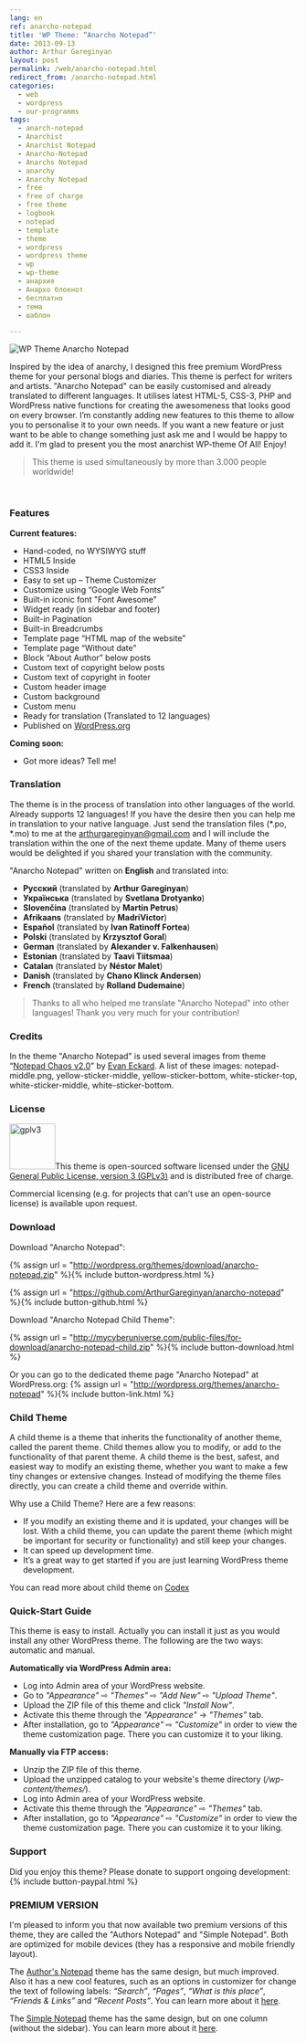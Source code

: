 ```yaml
---
lang: en
ref: anarcho-notepad
title: 'WP Theme: “Anarcho Notepad”'
date: 2013-09-13
author: Arthur Gareginyan
layout: post
permalink: /web/anarcho-notepad.html
redirect_from: /anarcho-notepad.html
categories:
  - web
  - wordpress
  - our-programms
tags:
  - anarch-notepad
  - Anarchist
  - Anarchist Notepad
  - Anarcho-Notepad
  - Anarchs Notepad
  - anarchy
  - Anarchy Notepad
  - free
  - free of charge
  - free theme
  - logbook
  - notepad
  - template
  - theme
  - wordpress
  - wordpress theme
  - wp
  - wp-theme
  - анархия
  - Анархо блокнот
  - бесплатно
  - тема
  - шаблон

---
```

![WP Theme Anarcho Notepad](/images/projects/anarcho-notepad/preview.png)

Inspired by the idea of anarchy, I designed this free premium WordPress theme for your personal blogs and diaries. This theme is perfect for writers and artists. "Anarcho Notepad" can be easily customised and already translated to different languages. It utilises latest HTML-5, CSS-3, PHP and WordPress native functions for creating the awesomeness that looks good on every browser. I’m constantly adding new features to this theme to allow you to personalise it to your own needs. If you want a new feature or just want to be able to change something just ask me and I would be happy to add it. I'm glad to present you the most anarchist WP-theme Of All! Enjoy!

>This theme is used simultaneously by more than 3.000 people worldwide!

<br>


### Features

**Current features:**

   * Hand-coded, no WYSIWYG stuff
   * HTML5 Inside
   * CSS3 Inside
   * Easy to set up – Theme Customizer
   * Customize using “Google Web Fonts”
   * Built-in iconic font "Font Awesome"
   * Widget ready (in sidebar and footer)
   * Built-in Pagination
   * Built-in Breadcrumbs
   * Template page “HTML map of the website”
   * Template page “Without date"
   * Block “About Author” below posts
   * Custom text of copyright below posts
   * Custom text of copyright in footer
   * Custom header image
   * Custom background
   * Custom menu
   * Ready for translation (Translated to 12 languages)
   * Published on [WordPress.org](http://wordpess.org/)

**Coming soon:**

   * Got more ideas? Tell me!


### Translation

The theme is in the process of translation into other languages of the world. Already supports 12 languages! If you have the desire then you can help me in translation to your native language. Just send the translation files (*.po, *.mo) to me at the arthurgareginyan@gmail.com and I will include the translation within the one of the next theme update. Many of theme users would be delighted if you shared your translation with the community.

"Anarcho Notepad" written on **English** and translated into:

* **Русский** (translated by **Arthur Gareginyan**)
* **Українська** (translated by **Svetlana Drotyanko**)
* **Slovenčina** (translated by **Martin Petrus**)
* **Afrikaans** (translated by **MadriVictor**)
* **Español** (translated by **Ivan Ratinoff Fortea**)
* **Polski** (translated by **Krzysztof Goral**)
* **German** (translated by **Alexander v. Falkenhausen**)
* **Estonian** (translated by **Taavi Tiitsmaa**)
* **Catalan** (translated by **Néstor Malet**)
* **Danish** (translated by **Chano Klinck Andersen**)
* **French** (translated by **Rolland Dudemaine**)

>Thanks to all who helped me translate "Anarcho Notepad" into other languages! Thank you very much for your contribution!


### Credits

In the theme "Anarcho Notepad" is used several images from theme “<a href="http://www.notepadchaos.com/" target="_blank" rel="nofollow">Notepad Chaos  v2.0</a>” by <a href="http://www.evaneckard.com/" target="_blank" rel="nofollow">Evan Eckard</a>. A list of these images: notepad-middle.png, yellow-sticker-middle, yellow-sticker-bottom, white-sticker-top, white-sticker-middle, white-sticker-bottom.


### License

<img src="/images/gplv3.png" alt="gplv3" width="80" class="alignleft" style="border:none;" />This theme is open-sourced software licensed under the <a href="http://www.gnu.org/licenses/gpl-3.0.html" title="GPLv3" target="_blank">GNU General Public License, version 3 (GPLv3)</a> and is distributed free of charge.

Commercial licensing (e.g. for projects that can’t use an open-source license) is available upon request.


### Download

Download "Anarcho Notepad":

{% assign url = "http://wordpress.org/themes/download/anarcho-notepad.zip" %}{% include button-wordpress.html %}

{% assign url = "https://github.com/ArthurGareginyan/anarcho-notepad" %}{% include button-github.html %}

Download "Anarcho Notepad Child Theme":

{% assign url = "http://mycyberuniverse.com/public-files/for-download/anarcho-notepad-child.zip" %}{% include button-download.html %}

Or you can go to the dedicated theme page "Anarcho Notepad" at WordPress.org:
{% assign url = "http://wordpress.org/themes/anarcho-notepad" %}{% include button-link.html %}



### Child Theme

A child theme is a theme that inherits the functionality of another theme, called the parent theme. Child themes allow you to modify, or add to the functionality of that parent theme. A child theme is the best, safest, and easiest way to modify an existing theme, whether you want to make a few tiny changes or extensive changes. Instead of modifying the theme files directly, you can create a child theme and override within.

Why use a Child Theme? Here are a few reasons:

* If you modify an existing theme and it is updated, your changes will be lost. With a child theme, you can update the parent theme (which might be important for security or functionality) and still keep your changes.
* It can speed up development time.
* It’s a great way to get started if you are just learning WordPress theme development.

You can read more about child theme on <a href="http://codex.wordpress.org/Child_Themes" target="_blank" rel="nofollow">Codex</a>


### Quick-Start Guide

This theme is easy to install. Actually you can install it just as you would install any other WordPress theme. The following are the two ways: automatic and manual.


**Automatically via WordPress Admin area:**

* Log into Admin area of your WordPress website.
* Go to *"Appearance"* ⇨ *"Themes"* ⇨ *"Add New"* ⇨ *"Upload Theme"*.
* Upload the ZIP file of this theme and click *"Install Now"*.
* Activate this theme through the *"Appearance"* -> *"Themes"* tab.
* After installation, go to *"Appearance"* ⇨ *"Customize"* in order to view the theme customization page. There you can customize it to your liking.

**Manually via FTP access:**

* Unzip the ZIP file of this theme.
* Upload the unzipped catalog to your website's theme directory (*/wp-content/themes/*).
* Log into Admin area of your WordPress website.
* Activate this theme through the *"Appearance"* ⇨ *"Themes"* tab.
* After installation, go to *"Appearance"* ⇨ *"Customize"* in order to view the theme customization page. There you can customize it to your liking.


### Support

Did you enjoy this theme? Please donate to support ongoing development:
{% include button-paypal.html %}


### PREMIUM VERSION

I'm pleased to inform you that now available two premium versions of this theme, they are called the "Authors Notepad" and "Simple Notepad". Both are optimized for mobile devices (they has a responsive and mobile friendly layout).

The <a href="https://www.arthurgareginyan.com/theme-authors-notepad.html" target="_blank">Author's Notepad</a> theme has the same design, but much improved. Also it has a new cool features, such as an options in customizer for change the text of following labels: *“Search”*, *“Pages”*, *“What is this place”*, *“Friends & Links”* and *“Recent Posts”*. You can learn more about it <a href="https://www.arthurgareginyan.com/theme-authors-notepad.html" target="_blank">here</a>.

The <a href="https://www.arthurgareginyan.com/theme-simple-notepad.html" target="_blank">Simple Notepad</a> theme has the same design, but on one column (without the sidebar). You can learn more about it <a href="https://www.arthurgareginyan.com/theme-simple-notepad.html" target="_blank">here</a>.
